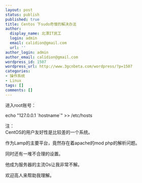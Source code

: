 ```yaml
---
layout: post
status: publish
published: true
title: Centos 下sudo奇慢的解决办法
author:
  display_name: 北漂IT民工
  login: admin
  email: calidion@gmail.com
  url: ''
author_login: admin
author_email: calidion@gmail.com
wordpress_id: 1507
wordpress_url: http://www.3gcnbeta.com/wordpress/?p=1507
categories:
- 操作系统
- Linux
tags: []
comments: []
---
```

<p>
进入root账号：</p>
<p>echo "127.0.0.1 `hostname`" >> /etc/hosts</p>
<p>注：<br />
CentOS的用户友好性是比较差的一个系统。</p>
<p>作为Lamp的主要平台，竟然存在着apache的mod php的解析问题。</p>
<p>同时还有一堆不合理的设置。</p>
<p>他成为服务器的主流Os让我非常不解。</p>
<p>欢迎高人来帮助我理解。</p>
